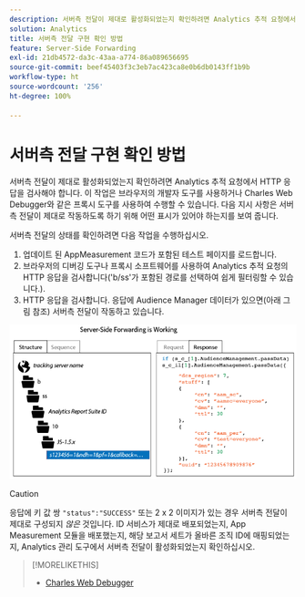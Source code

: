 ```yaml
---
description: 서버측 전달이 제대로 활성화되었는지 확인하려면 Analytics 추적 요청에서 HTTP 응답을 검사해야 합니다. 이 작업은 브라우저의 개발자 도구를 사용하거나 Charles Web Debugger와 같은 프록시 도구를 사용하여 수행할 수 있습니다. 다음 지시 사항은 서버측 전달이 제대로 작동하도록 하기 위해 어떤 표시가 있어야 하는지를 보여 줍니다.
solution: Analytics
title: 서버측 전달 구현 확인 방법
feature: Server-Side Forwarding
exl-id: 21db4572-da3c-43aa-a774-86a089656695
source-git-commit: beef45403f3c3eb7ac423ca8e0b6db0143ff1b9b
workflow-type: ht
source-wordcount: '256'
ht-degree: 100%

---
```


# 서버측 전달 구현 확인 방법

서버측 전달이 제대로 활성화되었는지 확인하려면 Analytics 추적 요청에서 HTTP 응답을 검사해야 합니다. 이 작업은 브라우저의 개발자 도구를 사용하거나 Charles Web Debugger와 같은 프록시 도구를 사용하여 수행할 수 있습니다. 다음 지시 사항은 서버측 전달이 제대로 작동하도록 하기 위해 어떤 표시가 있어야 하는지를 보여 줍니다.

서버측 전달의 상태를 확인하려면 다음 작업을 수행하십시오.

1. 업데이트 된 AppMeasurement 코드가 포함된 테스트 페이지를 로드합니다.
1. 브라우저의 디버깅 도구나 프록시 소프트웨어를 사용하여 Analytics 추적 요청의 HTTP 응답을 검사합니다(&#39;b/ss&#39;가 포함된 경로를 선택하여 쉽게 필터링할 수 있습니다.).
1. HTTP 응답을 검사합니다. 응답에 Audience Manager 데이터가 있으면(아래 그림 참조) 서버측 전달이 작동하고 있습니다.

![](/help/admin/admin/c-manage-report-suites/c-edit-report-suites/general/c-server-side-forwarding/assets/ssf-succeed.png)

>[!CAUTION]
>
>응답에 키 값 쌍 `"status":"SUCCESS"` 또는 2 x 2 이미지가 있는 경우 서버측 전달이 제대로 구성되지 *않은* 것입니다. ID 서비스가 제대로 배포되었는지, App Measurement 모듈을 배포했는지, 해당 보고서 세트가 올바른 조직 ID에 매핑되었는지, Analytics 관리 도구에서 서버측 전달이 활성화되었는지 확인하십시오.

>[!MORELIKETHIS]
>
>* [Charles Web Debugger](https://www.charlesproxy.com/)

